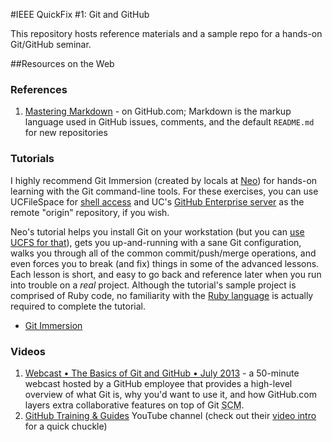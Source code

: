 #IEEE QuickFix #1: Git and GitHub

This repository hosts reference materials and a sample repo for a hands-on Git/GitHub seminar.


##Resources on the Web

### References
1. [Mastering Markdown](https://guides.github.com/features/mastering-markdown/) - on GitHub.com; Markdown is the markup language used in GitHub issues, comments, and the default `README.md` for new repositories

### Tutorials
I highly recommend Git Immersion (created by locals at [Neo](http://neo.com)) for hands-on learning with the Git command-line tools. For these exercises, you can use UCFileSpace for [shell access](https://ucfilespace.uc.edu/wiki/search/Unix%20Access%20on%20UCFileSpace) and UC's [GitHub Enterprise server](https://github.uc.edu) as the remote "origin" repository, if you wish.

Neo's tutorial helps you install Git on your workstation (but you can [use UCFS for that][ucfs-git]), gets you up-and-running with a sane Git configuration, walks you through all of the common commit/push/merge operations, and even forces you to break (and fix) things in some of the advanced lessons. Each lesson is short, and easy to go back and reference later when you run into trouble on a _real_ project. Although the tutorial's sample project is comprised of Ruby code, no familiarity with the [Ruby language](http://ruby-lang.org) is actually required to complete the tutorial.

* [Git Immersion](http://gitimmersion.com/)

<!-- link to wiki article here -->
[ucfs-git]: https://github.uc.edu/IEEE-QuickFixes/git-and-github

### Videos
1. [Webcast • The Basics of Git and GitHub • July 2013](https://www.youtube.com/watch?v=U8GBXvdmHT4) - a 50-minute webcast hosted by a GitHub employee that provides a high-level overview of what Git is, why you'd want to use it, and how GitHub.com layers extra collaborative features on top of Git <abbr title="Source Code Management">SCM</abbr>.
2. [GitHub Training & Guides](https://www.youtube.com/channel/UCP7RrmoueENv9TZts3HXXtw) YouTube channel (check out their [video intro](https://www.youtube.com/watch?v=y04-NzarItQ) for a quick chuckle)

